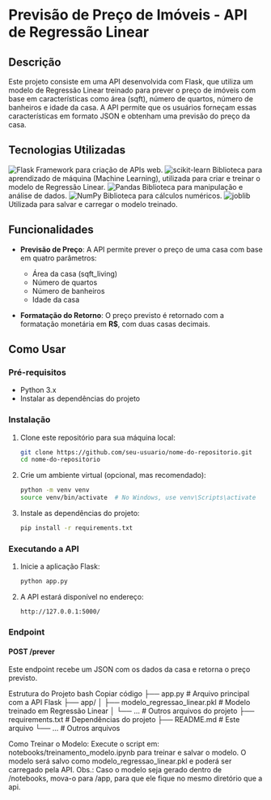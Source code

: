 # Previsão de Preço de Imóveis - API de Regressão Linear

## Descrição

Este projeto consiste em uma API desenvolvida com Flask, que utiliza um modelo de Regressão Linear treinado para prever o preço de imóveis com base em características como área (sqft), número de quartos, número de banheiros e idade da casa. A API permite que os usuários forneçam essas características em formato JSON e obtenham uma previsão do preço da casa.

## Tecnologias Utilizadas

![Flask](https://img.shields.io/badge/Flask-%23000.svg?style=for-the-badge&logo=flask&logoColor=white) Framework para criação de APIs web.
![scikit-learn](https://img.shields.io/badge/scikit--learn-%23F7931E.svg?style=for-the-badge&logo=scikit-learn&logoColor=white) Biblioteca para aprendizado de máquina (Machine Learning), utilizada para criar e treinar o modelo de Regressão Linear.
![Pandas](https://img.shields.io/badge/Pandas-%23150458.svg?style=for-the-badge&logo=pandas&logoColor=white) Biblioteca para manipulação e análise de dados.
![NumPy](https://img.shields.io/badge/NumPy-%23013243.svg?style=for-the-badge&logo=numpy&logoColor=white) Biblioteca para cálculos numéricos.
![joblib](https://img.shields.io/badge/joblib-%23A7A8AA.svg?style=for-the-badge&logo=joblib&logoColor=white) Utilizada para salvar e carregar o modelo treinado.

## Funcionalidades

- **Previsão de Preço**: A API permite prever o preço de uma casa com base em quatro parâmetros:
  - Área da casa (sqft_living)
  - Número de quartos
  - Número de banheiros
  - Idade da casa

- **Formatação do Retorno**: O preço previsto é retornado com a formatação monetária em **R$**, com duas casas decimais.

## Como Usar

### Pré-requisitos

- Python 3.x
- Instalar as dependências do projeto

### Instalação

1. Clone este repositório para sua máquina local:
    ```bash
    git clone https://github.com/seu-usuario/nome-do-repositorio.git
    cd nome-do-repositorio
    ```

2. Crie um ambiente virtual (opcional, mas recomendado):
    ```bash
    python -m venv venv
    source venv/bin/activate  # No Windows, use venv\Scripts\activate
    ```

3. Instale as dependências do projeto:
    ```bash
    pip install -r requirements.txt
    ```

### Executando a API

1. Inicie a aplicação Flask:
    ```bash
    python app.py
    ```

2. A API estará disponível no endereço:
    ```
    http://127.0.0.1:5000/
    ```

### Endpoint

#### **POST /prever**

Este endpoint recebe um JSON com os dados da casa e retorna o preço previsto.

Estrutura do Projeto
bash
Copiar código
├── app.py                     # Arquivo principal com a API Flask
├── app/
│   ├── modelo_regressao_linear.pkl  # Modelo treinado em Regressão Linear
│   └── ...                     # Outros arquivos do projeto
├── requirements.txt            # Dependências do projeto
├── README.md                   # Este arquivo
└── ...                         # Outros arquivos

Como Treinar o Modelo:
Execute o script em: notebooks/treinamento_modelo.ipynb para treinar e salvar o modelo.
O modelo será salvo como modelo_regressao_linear.pkl e poderá ser carregado pela API.
Obs.: Caso o modelo seja gerado dentro de /notebooks, mova-o para /app, para que ele
fique no mesmo diretório que a api.
